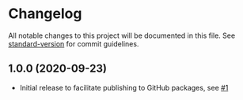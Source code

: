 # Changelog

All notable changes to this project will be documented in this file. See [standard-version](https://github.com/conventional-changelog/standard-version) for commit guidelines.

## 1.0.0 (2020-09-23)

- Initial release to facilitate publishing to GitHub packages, see [#1](https://github.com/paulscherrerinstitute/databuffer-web-components/issues/1)
